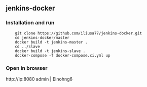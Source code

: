 ## jenkins-docker

### Installation and run
```
    git clone https://github.com/iliusa77/jenkins-docker.git
    cd jenkins-docker/master
    docker build -t jenkins-master .
    cd ../slave
    docker build -t jenkins-slave .
    docker-compose -f docker-compose.ci.yml up
```

### Open in browser
http://ip:8080
admin | Einohng6
